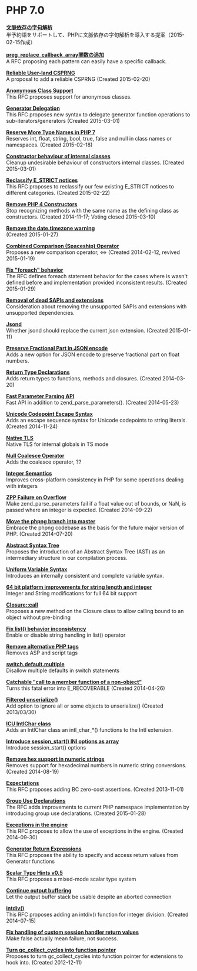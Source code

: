 # PHP 7.0

**[文脈依存の字句解析](Context_Sensitive_Lexer.md)**  
半予約語をサポートして、PHPに文脈依存の字句解析を導入する提案（2015-02-15作成）

**[preg_replace_callback_array関数の追加](Add_preg_replace_callback_array_function.md)**  
A RFC proposing each pattern can easily have a specific callback.

**[Reliable User-land CSPRNG]()**  
A proposal to add a reliable CSPRNG (Created 2015-02-20)

**[Anonymous Class Support]()**  
This RFC proposes support for anonymous classes.

**[Generator Delegation]()**  
This RFC proposes new syntax to delegate generator function operations to sub-iterators/generators (Created 2015-03-01)

**[Reserve More Type Names in PHP 7]()**  
Reserves int, float, string, bool, true, false and null in class names or namespaces. (Created 2015-02-18)

**[Constructor behaviour of internal classes]()**  
Cleanup undesirable behaviour of constructors internal classes. (Created 2015-03-01)

**[Reclassify E_STRICT notices]()**  
This RFC proposes to reclassify our few existing E_STRICT notices to different categories. (Created 2015-02-22)

**[Remove PHP 4 Constructors]()**  
Stop recognizing methods with the same name as the defining class as constructors. (Created 2014-11-17; Voting closed 2015-03-10)

**[Remove the date.timezone warning]()**  
(Created 2015-01-27)

**[Combined Comparison (Spaceship) Operator]()**  
Proposes a new comparison operator, <=> (Created 2014-02-12, revived 2015-01-19)

**[Fix "foreach" behavior]()**  
The RFC defines foreach statement behavior for the cases where is wasn't defined before and implementation provided inconsistent results. (Created 2015-01-29)

**[Removal of dead SAPIs and extensions]()**  
Consideration about removing the unsupported SAPIs and extensions with unsupported dependencies.

**[Jsond]()**  
Whether jsond should replace the current json extension. (Created 2015-01-11)

**[Preserve Fractional Part in JSON encode]()**  
Adds a new option for JSON encode to preserve fractional part on float numbers.

**[Return Type Declarations]()**  
Adds return types to functions, methods and closures. (Created 2014-03-20)

**[Fast Parameter Parsing API]()**  
Fast API in addition to zend_parse_parameters(). (Created 2014-05-23)

**[Unicode Codepoint Escape Syntax]()**  
Adds an escape sequence syntax for Unicode codepoints to string literals. (Created 2014-11-24)

**[Native TLS]()**  
Native TLS for internal globals in TS mode

**[Null Coalesce Operator]()**  
Adds the coalesce operator, ??

**[Integer Semantics]()**  
Improves cross-platform consistency in PHP for some operations dealing with integers

**[ZPP Failure on Overflow]()**  
Make zend_parse_parameters fail if a float value out of bounds, or NaN, is passed where an integer is expected. (Created 2014-09-22)

**[Move the phpng branch into master]()**  
Embrace the phpng codebase as the basis for the future major version of PHP. (Created 2014-07-20)

**[Abstract Syntax Tree]()**  
Proposes the introduction of an Abstract Syntax Tree (AST) as an intermediary structure in our compilation process.

**[Uniform Variable Syntax]()**  
Introduces an internally consistent and complete variable syntax.

**[64 bit platform improvements for string length and integer]()**  
Integer and String modifications for full 64 bit support

**[Closure::call]()**  
Proposes a new method on the Closure class to allow calling bound to an object without pre-binding

**[Fix list() behavior inconsistency]()**  
Enable or disable string handling in list() operator

**[Remove alternative PHP tags]()**  
Removes ASP and script tags

**[switch.default.multiple]()**  
Disallow multiple defaults in switch statements

**[Catchable "call to a member function of a non-object"]()**  
Turns this fatal error into E_RECOVERABLE (Created 2014-04-26)

**[Filtered unserialize()]()**  
Add option to ignore all or some objects to unserialize() (Created 2013/03/30)

**[ICU IntlChar class]()**  
Adds an IntlChar class an intl_char_*() functions to the Intl extension.

**[Introduce session_start() INI options as array]()**  
Introduce session_start() options

**[Remove hex support in numeric strings]()**  
Removes support for hexadecimal numbers in numeric string conversions. (Created 2014-08-19)

**[Expectations]()**  
This RFC proposes adding BC zero-cost assertions. (Created 2013-11-01)

**[Group Use Declarations]()**  
The RFC adds improvements to current PHP namespace implementation by introducing group use declarations. (Created 2015-01-28)

**[Exceptions in the engine]()**  
This RFC proposes to allow the use of exceptions in the engine. (Created 2014-09-30)

**[Generator Return Expressions]()**  
This RFC proposes the ability to specify and access return values from Generator functions

**[Scalar Type Hints v0.5]()**  
This RFC proposes a mixed-mode scalar type system

**[Continue output buffering]()**  
Let the output buffer stack be usable despite an aborted connection

**[intdiv()]()**  
This RFC proposes adding an intdiv() function for integer division. (Created 2014-07-15)

**[Fix handling of custom session handler return values]()**  
Make false actually mean failure, not success.

**[Turn gc_collect_cycles into function pointer]()**  
Proposes to turn gc_collect_cycles into function pointer for extensions to hook into. (Created 2012-12-11)
